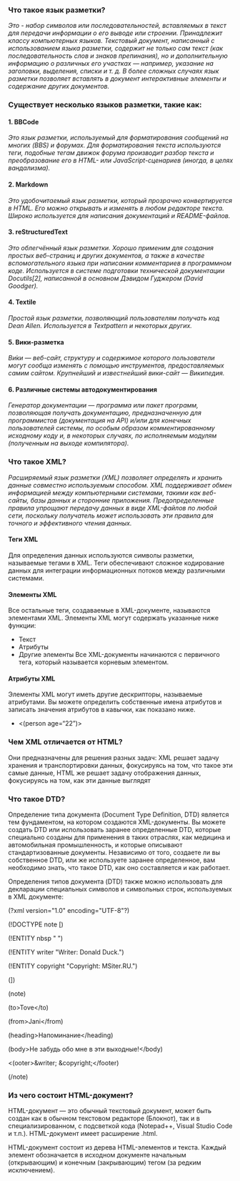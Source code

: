 ### Что такое язык разметки?
*Это - набор символов или последовательностей, вставляемых в текст для передачи информации о его выводе или строении. Принадлежит классу компьютерных языков. Текстовый документ, написанный с использованием языка разметки, содержит не только сам текст (как последовательность слов и знаков препинания), но и дополнительную информацию о различных его участках — например, указание на заголовки, выделения, списки и т. д. В более сложных случаях язык разметки позволяет вставлять в документ интерактивные элементы и содержание других документов.*
### Существует несколько языков разметки, такие как:
#### 1. BBCode
*Это язык разметки, используемый для форматирования сообщений на многих (BBS) и форумах. Для форматирования текста используются теги, подобные тегам движок форума производит разбор текста и преобразование его в HTML- или JavaScript-сценариев (иногда, в целях вандализма).*
#### 2. Markdown
*Это удобочитаемый язык разметки, который прозрачно конвертируется в HTML. Его можно открывать и изменять в любом редакторе текста. Широко используется для написания документаций и README-файлов.*
#### 3. reStructuredText
*Это облегчённый язык разметки. Хорошо применим для создания простых веб-страниц и других документов, а также в качестве вспомогательного языка при написании комментариев в программном коде. Используется в системе подготовки технической документации Docutils[2], написанной в основном Дэвидом Гуджером (David Goodger).*
#### 4. Textile
*Простой язык разметки, позволяющий пользователям получать код Dean Allen. Используется в Textpattern и некоторых других.*
#### 5. Вики-разметка
*Ви́ки — веб-сайт, структуру и содержимое которого пользователи могут сообща изменять с помощью инструментов, предоставляемых самим сайтом. Крупнейший и известнейший вики-сайт — Википедия.*
#### 6. Различные системы автодокументирования 
*Генератор документации — программа или пакет программ, позволяющая получать документацию, предназначенную для программистов (документация на API) и/или для конечных пользователей системы, по особым образом комментированному исходному коду и, в некоторых случаях, по исполняемым модулям (полученным на выходе компилятора).*
### Что такое XML?
*Расширяемый язык разметки (XML) позволяет определять и хранить данные совместно используемым способом. XML поддерживает обмен информацией между компьютерными системами, такими как веб-сайты, базы данных и сторонние приложения. Предопределенные правила упрощают передачу данных в виде XML-файлов по любой сети, поскольку получатель может использовать эти правила для точного и эффективного чтения данных.*
#### Теги XML
Для определения данных используются символы разметки, называемые тегами в XML. 
Теги обеспечивают сложное кодирование данных для интеграции информационных потоков между различными системами.
#### Элементы XML
Все остальные теги, создаваемые в XML-документе, называются элементами XML. Элементы XML могут содержать указанные ниже функции:
- Текст
- Атрибуты
- Другие элементы
Все XML-документы начинаются с первичного тега, который называется корневым элементом.
#### Атрибуты XML
Элементы XML могут иметь другие дескрипторы, называемые атрибутами. Вы можете определить собственные имена атрибутов и записать значения атрибутов в кавычки, как показано ниже.
- <(person age=“22”)>
### Чем XML отличается от HTML?
Они предназначены для решения разных задач: XML решает задачу хранения и транспортировки данных, фокусируясь на том, что такое эти самые данные, HTML же решает задачу отображения данных, фокусируясь на том, как эти данные выглядят
### Что такое DTD?
Определение типа документа (Document Type Definition, DTD) является тем фундаментом, на котором создаются XML-документы. Вы можете создать DTD или использовать заранее определенные DTD, которые специально созданы для применения в таких отраслях, как медицина и автомобильная промышленность, и которые описывают стандартизованные документы. Независимо от того, создаете ли вы собственное DTD, или же используете заранее определенное, вам необходимо знать, что такое DTD, как оно составляется и как работает.

Определения типов документа (DTD) также можно использовать для декларации специальных символов и символьных строк, используемых в XML документе:

(?xml version="1.0" encoding="UTF-8"?)


(!DOCTYPE note [)

(!ENTITY nbsp "&#xA0;")

(!ENTITY writer "Writer: Donald Duck.")

(!ENTITY copyright "Copyright: MSiter.RU.")

(])

(note)

   (to>Tove</to)


   (from>Jani</from)

   (heading>Напоминание</heading)

   (body>Не забудь обо мне в эти выходные!</body)

   <(ooter>&writer;&nbsp;&copyright;</footer)

(/note)

### Из чего состоит HTML-документ?
HTML-документ — это обычный текстовый документ, может быть создан как в обычном текстовом редакторе (Блокнот), так и в специализированном, с подсветкой кода (Notepad++, Visual Studio Code и т.п.). HTML-документ имеет расширение .html.

HTML-документ состоит из дерева HTML-элементов и текста. Каждый элемент обозначается в исходном документе начальным (открывающим) и конечным (закрывающим) тегом (за редким исключением).
